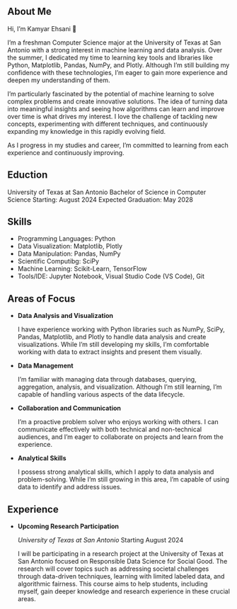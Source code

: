 ## About Me
Hi, I’m Kamyar Ehsani 👋

I’m a freshman Computer Science major at the University of Texas at San Antonio with a strong interest in machine learning and data analysis. Over the summer, I dedicated my time to learning key tools and libraries like Python, Matplotlib, Pandas, NumPy, and Plotly. Although I’m still building my confidence with these technologies, I’m eager to gain more experience and deepen my understanding of them.

I’m particularly fascinated by the potential of machine learning to solve complex problems and create innovative solutions. The idea of turning data into meaningful insights and seeing how algorithms can learn and improve over time is what drives my interest. I love the challenge of tackling new concepts, experimenting with different techniques, and continuously expanding my knowledge in this rapidly evolving field.

As I progress in my studies and career, I’m committed to learning from each experience and continuously improving.

## Eduction
University of Texas at San Antonio
Bachelor of Science in Computer Science
Starting: August 2024
Expected Graduation: May 2028

## Skills
*   Programming Languages: Python
*   Data Visualization: Matplotlib, Plotly
*   Data Manipulation: Pandas, NumPy
*   Scientific Computibg: SciPy
*   Machine Learning: Scikit-Learn, TensorFlow
*   Tools/IDE: Jupyter Notebook, Visual Studio Code (VS Code), Git

## Areas of Focus

- **Data Analysis and Visualization**

  I have experience working with Python libraries such as NumPy, SciPy, Pandas, Matplotlib, and Plotly to handle data analysis and create visualizations. While I’m still developing my skills, I’m comfortable working with data to extract insights and present them visually.

- **Data Management**

  I’m familiar with managing data through databases, querying, aggregation, analysis, and visualization. Although I’m still learning, I’m capable of handling various aspects of the data lifecycle.

- **Collaboration and Communication**

  I’m a proactive problem solver who enjoys working with others. I can communicate effectively with both technical and non-technical audiences, and I’m eager to collaborate on projects and learn from the experience.

- **Analytical Skills**

  I possess strong analytical skills, which I apply to data analysis and problem-solving. While I’m still growing in this area, I’m capable of using data to identify and address issues.

## Experience

- **Upcoming Research Participation**

  *University of Texas at San Antonio*
Starting August 2024

  I will be participating in a research project at the University of Texas at San Antonio focused on Responsible Data Science for Social Good. The research will cover topics such as addressing societal challenges through data-driven techniques, learning with limited labeled data, and algorithmic fairness. This course aims to help students, including myself, gain deeper knowledge and research experience in these crucial areas.

